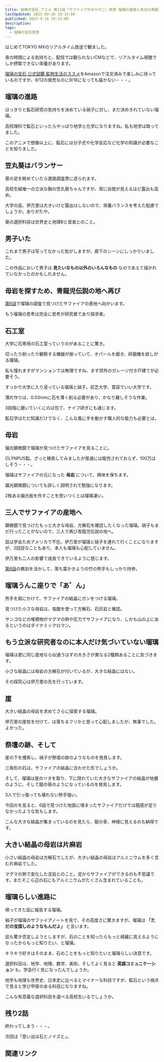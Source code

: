 ```yaml
---
title: 瑠璃の宝石 アニメ 第11話「サファイアのゆりかご」感想 瑠璃の進路と本当の青龍児
lastUpdated: 2025-09-16 19:15:00
published: 2025-9-16 19:15:00
description: 
tags:
  - 瑠璃の宝石感想
---
```


はじめてTOKYO MXのリアルタイム放送で観ました。

夜の時間による気持ちと、配信では観られないCMなどで、リアルタイム視聴でしか摂取できない栄養があります。

[瑠璃の宝石 公式図鑑 鉱物生活のススメ](https://amzn.to/46hpHDk)をAmazonで注文済みで楽しみに待っているのですが、9/12の発売なのに9/16になっても届かない・・・。

## 瑠璃の進路

はっきりと鉱石研究の気持ちを決めている硝子に対し、まだ決めきれていない瑠璃。

高校理科で鉱石といったらやっぱり地学と化学になりますね。私も地学は取ってました。

このアニメで想像以上に、鉱石には分子式や化学反応など化学の知識が必要なことを知りました。

## 笠丸葵はバランサー

葵の足を眺めていたら進路調査票に遮られます。

高校生組唯一の立派な胸の笠丸葵ちゃんですが、常に谷間が見えるほど露出も高め。

大学の凪、伊万里は大きいけど露出はしないので、栄養バランスを考えた配慮でしょうか。ありがたや。

葵の選択科目は世界史と地理Bと音楽とのこと。

## 男子いた

これまで男子は写ってなかった気がしますが、廊下のシーンにしっかりいました。

この作品において男子は **見たいなもの以外のいろんなもの** なのであえて描かれていなかったのかもしれません。

## 母岩を探すため、青龍児伝説の地へ再び

[第6話](/anime/2025-08-rurinohouseki-06)で瑠璃の調査で見つけたサファイアの産地へ向かいます。

もう瑠璃の思考は完全に思考が研究者であり探求者。

## 石工室

大学に石専用の石工室っていうのがあることに驚き。

切ったり削ったり観察する機器が揃っていて、オパールを磨き、研磨機を欲しがる瑠璃。

私も憧れますがマンションでは無理ですね、まず郊外のガレージ付き戸建てが必要そう。

すっかり大学に入り浸っている瑠璃と硝子。前芝大学、寛容でいい大学です。

薄片作りは、0.03mmに石を薄く削る必要があり、かなり難しそうな作業。

3段階に磨いていくにのは包丁、ナイフ研ぎにも通じます。

鉱石学はただ知識だけでなく、こんな風に手を動かす職人的な能力も必要とは。

## 母岩

偏光顕微鏡で瑠璃が見つけたサファイアを見ることに。

OLYNPUS製。ざっと検索してみましたが普通には販売されておらず、100万はしそう・・・。

瑠璃はサファイアの元になった **母岩** について、興味を保ちます。

偏光顕微鏡についても詳しく説明されて勉強になります。

2枚ある偏光板を外すことを思いつくとは瑠璃凄い。

## 三人でサファイアの産地へ

顕微鏡で見つけたもっと大きな母岩、方解石を確認したくなった瑠璃。硝子もまだ行ったことがないので、三人で再び青龍児伝説の地へ。

凪は学会ためアメリカで不在。伊万里が瑠璃と硝子を連れて行くことになりますが、2回目なこともあり、本人も瑠璃も心配していません。

伊万里も二人の影響で成長できているように感じます。

[第6話](/anime/2025-08-rurinohouseki-06)の教訓を活かして、落ち葉かきようの竹の熊手もしっかり持参。


## 瑠璃うんこ座りで「あ゛ん」

熊手を肩にかけて、サファイアの結晶にガンをつける瑠璃。

見つけた小さな母岩は、塩酸を使って方解石、石灰岩と確認。

サンゴなどの堆積物がマグマの熱や圧力でサファイアになり、しかも山の上にあるというのはダイナミックロマン。

## もう立派な研究者なのに本人だけ気づいていない瑠璃

瑠璃は更に同じ産地なら似通うはずの大きさが異なる2種類あることに気づきます。

小さな結晶には母岩の方解石が付いているが、大きな結晶にはない。

その探究心は伊万里の先を行っています。

## 崖
大きい結晶の母岩を求めてさらに探索する瑠璃。

伊万里の崖気を付けて、は落ちるフリかと思って心配しましたが、無事でした。よかった。

## 祭壇の跡、そして

崖の下を捜索し、硝子が祭壇の跡のようなものを発見します。

三角形の石は、サファイアの結晶に合わせた形でしょうか。

そして、瑠璃は崖のツタを取り、下に隠れていた大きなサファイアの結晶が地層のように、そして龍の骨のようになっているのを発見します。

3人で引っ張っても壊れない熊手強い。

今回のを見ると、6話で見つけた地面に埋まったサファイアだけでは龍感が足りなかったような気もします。

こんな大きな結晶が集まっているのを見たら、龍の骨、神様に見えるのも納得です。

## 大きい結晶の母岩は片麻岩

小さい結晶の母岩は方解石でしたが、大きい結晶の母岩はアルミニウムを多く含む片麻岩でした。

マグマの熱で変化した泥岩とのこと。泥からサファイアができるのも不思議です。またそこら辺の石にもアルミニウムがたくさん含まれていることも。

## 瑠璃らしい進路に

帰ってきた凪に報告する瑠璃。

硝子が瑠璃のサファイアノートを見て、その高度さに驚きますが、瑠璃は **「ただの宝探しのようなもんだよ」** と言います。

凪も驚き否定しようとしますが、石のことを知ったらもっと綺麗に見えるようになったからもっと知りたい、と瑠璃。

キラキラ好きはそのまま、石のことをもっと知りたいと瑠璃らしい決意です。

選択科目は、地学、地理、数学、美術、そしてよく見ると **英語コミュニケーション** も。学会行く気になったんでしょうか。

地学も地理も世界史、日本史に比べるとマイナーな科目ですが、鉱石という視点で見ると学び甲斐のある科目になりますね。

こんな有意義な選択科目を選べる高校生いるでしょうか。

## 残り2話

終わってしまう・・・。

次回は「思い出は石とノイズと」。



## 関連リンク
<!--@include: ../parts/ruri-link.md-->
